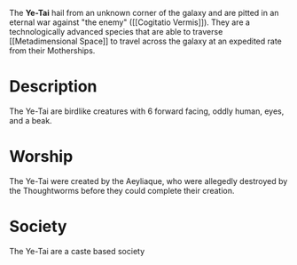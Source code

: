 The **Ye-Tai** hail from an unknown corner of the galaxy and are pitted in an eternal war against "the enemy" ([[Cogitatio Vermis]]). They are a technologically advanced species that are able to traverse [[Metadimensional Space]] to travel across the galaxy at an expedited rate from their Motherships.

# Description
The Ye-Tai are birdlike creatures with 6 forward facing, oddly human, eyes, and a beak.

# Worship
The Ye-Tai were created by the Aeyliaque, who were allegedly destroyed by the Thoughtworms before they could complete their creation.

# Society
The Ye-Tai are a caste based society
